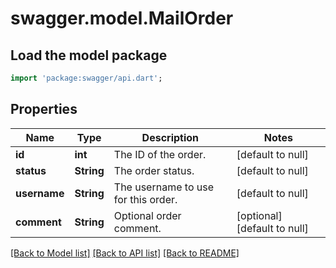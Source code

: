 # swagger.model.MailOrder

## Load the model package
```dart
import 'package:swagger/api.dart';
```

## Properties
Name | Type | Description | Notes
------------ | ------------- | ------------- | -------------
**id** | **int** | The ID of the order. | [default to null]
**status** | **String** | The order status. | [default to null]
**username** | **String** | The username to use for this order. | [default to null]
**comment** | **String** | Optional order comment. | [optional] [default to null]

[[Back to Model list]](../README.md#documentation-for-models) [[Back to API list]](../README.md#documentation-for-api-endpoints) [[Back to README]](../README.md)

